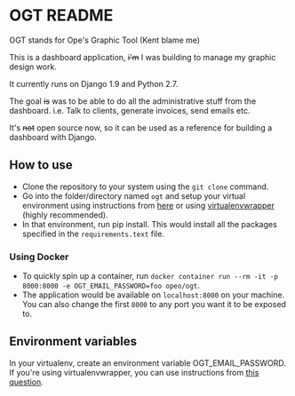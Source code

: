 # OGT README #

OGT stands for Ope's Graphic Tool (Kent blame me)

This is a dashboard application, ~~i'm~~ I was building to manage my graphic design work. 

It currently runs on Django 1.9 and Python 2.7.

The goal ~~is~~ was to be able to do all the administrative stuff from the dashboard. i.e. Talk to clients, generate invoices, send emails etc.

It's ~~not~~ open source now, so it can be used as a reference for building a dashboard with Django.

## How to use
- Clone the repository to your system using the `git clone` command.
- Go into the folder/directory named `ogt` and setup your virtual environment using instructions from [here](https://docs.python-guide.org/dev/virtualenvs/) or using [virtualenvwrapper](https://virtualenvwrapper.readthedocs.io/en/latest/install.html) (highly recommended).
- In that environment, run pip install. This would install all the packages specified in the `requirements.text` file.

### Using Docker
- To quickly spin up a container, run `docker container run --rm -it -p 8000:8000 -e OGT_EMAIL_PASSWORD=foo opeo/ogt`.
- The application would be available on `localhost:8000` on your machine. You can also change the first `8000` to any port you want it to be exposed to.

## Environment variables
In your virtualenv, create an environment variable OGT_EMAIL_PASSWORD. If you're using virtualenvwrapper, you can use instructions from [this question](https://stackoverflow.com/questions/9554087/setting-an-environment-variable-in-virtualenv).

